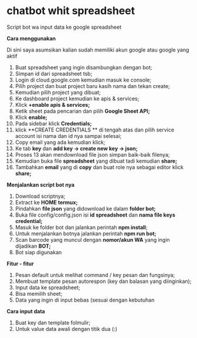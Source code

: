 # chatbot whit spreadsheet

Script bot wa input data ke google spreadsheet

**Cara menggunakan**

Di sini saya asumsikan kalian sudah memiliki akun google atau google yang aktif



1. Buat spreadsheet yang ingin disambungkan dengan bot;
2. Simpan id dari spreadsheet tsb;
3. Login di cloud.google.com kemudian masuk ke console;
4. Pilih project dan buat project baru kasih nama dan tekan create;
5. Kemudian pilih project yang dibuat;
6. Ke dashboard project kemudian ke apis & services;
7. Klick **+enable apis & services;**
8. Ketik sheet pada pencarian dan pilih **Google Sheet API;**
9. Klick **enable;**
10. Pada sidebar klick **Credentials;**
11. klick **CREATE CREDENTIALS ** di tengah atas dan pilih service account isi nama dan id nya sampai selesai;
12. Copy email yang ada kemudian klick;
13. Ke tab **key** dan **add key -> create new key -> json;**
14. Proses 13 akan mendownload file json simpan baik-baik filenya;
15. Kemudian buka file **spreadsheet** yang dibuat tadi kemudian **share;**
16. Tambahkan **email** yang di **copy** dan buat role nya sebagai editor klick **share;**

**Menjalankan script bot nya**



1. Download scriptnya;
2. Extract ke **HOME termux;**
3. Pindahkan **file json** yang didownload ke dalam **folder bot;**
4. Buka file config/config.json isi **id spreadsheet** dan **nama file keys credential;**
5. Masuk ke folder bot dan jalankan perintah **npm install**;
6. Untuk menjalankan botnya jalankan perintah **npm run bot;**
7. Scan barcode yang muncul dengan **nomor/akun WA** yang ingin dijadikan **BOT;**
8. Bot siap digunakan

**Fitur - fitur**



1. Pesan default untuk melihat command / key pesan dan fungsinya;
2. Membuat template pesan autorespon (key dan balasan yang diinginkan);
3. Input data ke spreadsheet;
4. Bisa memilih sheet;
5. Data yang ingin di input bebas (sesuai dengan kebutuhan

**Cara input data**



1. Buat key dan template folmulir;
2. Untuk value data awali dengan titik dua (:)
